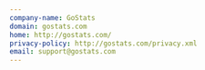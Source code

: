 ```yaml
---
company-name: GoStats
domain: gostats.com
home: http://gostats.com/
privacy-policy: http://gostats.com/privacy.xml
email: support@gostats.com
---
```




